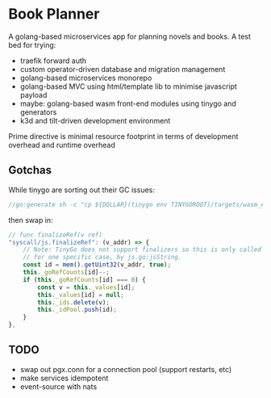 # Book Planner

A golang-based microservices app for planning novels and books. A test bed for trying:
- traefik forward auth
- custom operator-driven database and migration management
- golang-based microservices monorepo
- golang-based MVC using html/template lib to minimise javascript payload
- maybe: golang-based wasm front-end modules using tinygo and generators
- k3d and tilt-driven development environment

Prime directive is minimal resource footprint in terms of development overhead and runtime overhead

## Gotchas

While tinygo are sorting out their GC issues:

```go
//go:generate sh -c "cp ${DOLLAR}(tinygo env TINYGOROOT)/targets/wasm_exec.js templates/wasm_exec.js"
```

then swap in:
```js
// func finalizeRef(v ref)
"syscall/js.finalizeRef": (v_addr) => {
    // Note: TinyGo does not support finalizers so this is only called
    // for one specific case, by js.go:jsString.
    const id = mem().getUint32(v_addr, true);
    this._goRefCounts[id]--;
    if (this._goRefCounts[id] === 0) {
        const v = this._values[id];
        this._values[id] = null;
        this._ids.delete(v);
        this._idPool.push(id);
    }
},
```

## TODO

- swap out pgx.conn for a connection pool (support restarts, etc)
- make services idempotent
- event-source with nats
